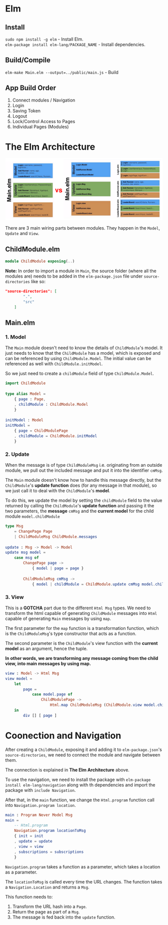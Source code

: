 # Elm

## Install  
`sudo npm install -g elm` - Install Elm.  
`elm-package install elm-lang/PACKAGE_NAME` - Install dependencies.  

## Build/Compile
`elm-make Main.elm --output=../public/main.js` - Build

## App Build Order  

1. Connect modules / Navigation
2. Login
3. Saving Token
4. Logout
5. Lock/Control Access to Pages
6. Individual Pages (Modules)  

# The Elm Architecture  

![TEA](../pics/TEA.png)

There are 3 main wiring parts between modules. They happen in the `Model`, `Update` and `View`.

## ChildModule.elm

```elm
module ChildModule exposing(..)
```

**Note:** In order to import a module in `Main`, the source folder (where all the modules are) needs to be added in the `elm-package.json` file under `source-directories` like so:  

```json
"source-directories": [
        ".",
        "src"
    ]
```

## Main.elm

### 1. Model

The `Main` module doesn't need to know the details of `ChildModule`'s model. It just needs to know that the `ChildModule` has a model, which is exposed and can be referenced by using `ChildModule.Model`. The initial value can be referenced as well with `ChildModule.initModel`.

So we just need to create a `childModule` field of type `ChildModule.Model`.

```elm  
import ChildModule

type alias Model =
    { page : Page,
    , childModule : ChildModule.Model
    }

initModel : Model
initModel =
    { page = ChildModulePage
    , childModule = ChildModule.initModel
    }
```

### 2. Update  

When the message is of type `ChildModuleMsg` i.e. originating from an outside module, we pull out the included message and put it into the identifier `cmMsg`.  

The `Main` module doesn't know how to handle this message directly, but the `ChildModule`'s **update function** does (for any message in that module), so we just call it to deal with the `ChildModule`'s **model**.  

To do this, we update the model by setting the `childModule` field to the value returned by calling the `ChildModule`'s **update function** and passing it the two parameters, the **message** `cmMsg` and the **current model** for the child module `model.childModule`

```elm  
type Msg
    = ChangePage Page
    | ChildModuleMsg ChildModule.messages

update : Msg -> Model -> Model
update msg model =
    case msg of
        ChangePage page ->
            { model | page = page }

        ChildModuleMsg cmMsg ->
            { model | childModule = ChildModule.update cmMsg model.childModule }
```
### 3. View  

This is a **GOTCHA** part due to the different `Html Msg` types. We need to transform the html capable of generating `ChildModule` messages into `Html` capable of generating `Main` messages by using `map`.  

The first parameter for the `map` function is a transformation function, which is the `ChildModuleMsg`'s type constructor that acts as a function.

The second parameter is the `ChildModule`'s view function with the **current model** as an argument, hence the tuple.  

**In other words, we are transforming any message coming from the child view, into main messages by using map.**  

```elm
view : Model -> Html Msg
view model =
    let
        page =
            case model.page of
                ChildModulePage ->
                    Html.map ChildModuleMsg (ChildModule.view model.childModule)
    in
        div [] [ page ]

```

# Coonection and Navigation

After creating a `ChildModule`, exposing it and adding it to `elm-package.json`'s `source-directories`, we need to connect the module and navigate between them.  

The connection is explained in **The Elm Architecture** above.  

To use the navigation, we need to install the package with `elm-package install elm-lang/navigation` along with th dependencies and import the package with `include Navigation`.  

After that, in the `main` function, we change the `Html.program` function call into `Navigation.program location`.  

```elm
main : Program Never Model Msg
main =
    -- Html.program
    Navigation.program locationToMsg
    { init = init
    , update = update
    , view = view
    , subscriptions = subscriptions
    }
```

`Navigation.program` takes a function as a parameter, which takes a location as a parameter.  

The `locationToMsg` is called every time the URL changes. The function takes a `Navigation.Location` and returns a `Msg`.  

This function needs to:
1. Transform the URL hash into a `Page`.
2. Return the page as part of a `Msg`.
3. The message is fed back into the `update` function.
